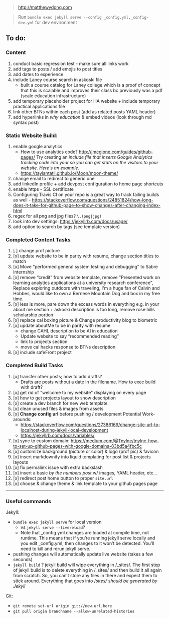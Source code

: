 > http://matthewydong.com

> Run `bundle exec jekyll serve --config _config.yml,_config-dev.yml` for dev environment

## To do: 
	
### Content
1. conduct basic regression test - make sure all links work
1. add tags to posts / add emojis to post titles
1. add dates to experience
1. include Laney course search in askoski file 
	- built a course catalog for Laney college which is a proof of concept that this is scalable and improves their class bc previously was a pdf (scale education infrastructure)
1. add temporary placeholder project for HA website + include temporary practical applications file
1. link other BTNs within each post (add as related posts YAML header)
1. add hyperlinks in *why education* & embed videos (look through md syntax post)

### Static Website Build: 
1. enable google analytics
	- How to use analytics code? http://jmcglone.com/guides/github-pages/ Try creating an _include file that inserts Google Analytics tracking code into your <head> so you can get stats on the visitors to your website. Here's an example._
	- https://taylantatli.github.io/Moon/moon-theme/
1. change email to redirect to generic one
1. add linkedIn profile + add devpost configuration to home page shortcuts 
1. enable https - SSL certificate
1. Configuring Travis CI on your repo is a great way to track failing builds as well - https://stackoverflow.com/questions/24851824/how-long-does-it-take-for-github-page-to-show-changes-after-changing-index-html
1. regex for all png and jpg files?  `\.(png|jpg)`
1. look into dev settings: https://jekyllrb.com/docs/usage/ 
1. add option to search by tags (see template version)

### Completed Content Tasks

1. [ ] change prof picture
1. [x] update website to be in parity with resume, change section titles to match
1. [x] Move “performed general system testing and debugging” to Sabre Internship
1. [x] remove “credit” from website template, remove "Presented work on learning analytics applications at a university research conference”, Replace exploring outdoors with traveling,  I'm a huge fan of Calvin and Hobbes, would like to own a Bernese Mountain Dog and box in my free time.
1. [x] less is more, pare down the excess words in everything e.g. in your about me section + askoski description is too long, remove rose hills scholarship portion
1. [x] replace cal boxing picture & Change productivity blog to biometric  
1. [x] update aboutMe to be in parity with resume
	- change CAHL description to be AI in education
	- Update website to say “recommended reading”
	- link to projects section
	- move cal hacks response to BTNs description 
1. [x] include safeFront project

### Completed Build Tasks
1. [x] transfer other posts; how to add drafts? 
	- Drafts are posts without a date in the filename.  How to exec build with draft? 
1. [x] get rid of "welcome to my website" displaying on every page
1. [x] how to get projects layout to show description
1. [x] create a dev branch for new web template
1. [x] clean unused files & images from assets
1. [x] **Change config url** before pushing / development
	Potential Work-arounds: 
	- https://stackoverflow.com/questions/27386169/change-site-url-to-localhost-during-jekyll-local-development
	- https://jekyllrb.com/docs/variables/
1. [x] sync to custom domain: https://medium.com/@Tnylnc/tnylnc-how-to-set-up-github-pages-with-google-domains-83bd5a4fbc5c
1. [x] customize background (picture or color) & logo (prof pic) & favicon
1. [x] insert markdownify into liquid templating for post list & projects layouts
1. [x] fix permalink issue with extra backslash 
1. [x] insert a basic _by the numbers post_ w/ images, YAML header, etc... 
1. [x] redirect post home button to proper `site.url`
1. [x] choose & change theme & link template to your github pages page 

--- 

### Useful commands 

Jekyll:
- `bundle exec jekyll serve` for local version 
	- vs `jekyll serve --livereload`? 
	- Note that _config.yml changes are loaded at compile time, not runtime. This means that if you’re running jekyll serve locally and you edit _config.yml, then changes to it won’t be detected. You’ll need to kill and rerun jekyll serve.
- pushing changes will automatically update live website (takes a few seconds)
- `jekyll build` ? 
	jekyll build will wipe everything in /_sites/. The first step of jekyll build is to delete everything in /_sites/ and then build it all again from scratch. So, you can’t store any files in there and expect them to stick around. Everything that goes into /_sites/ should be generated by Jekyll_

Git:

- `git remote set-url origin git://new.url.here`
- `git pull origin branchname --allow-unrelated-histories`




